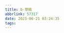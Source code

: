 ```yaml
---
title: b-草稿
abbrlink: 57317
date: 2023-06-21 03:24:35
tags:
---
```

<meta name="referrer" content="no-referrer" />